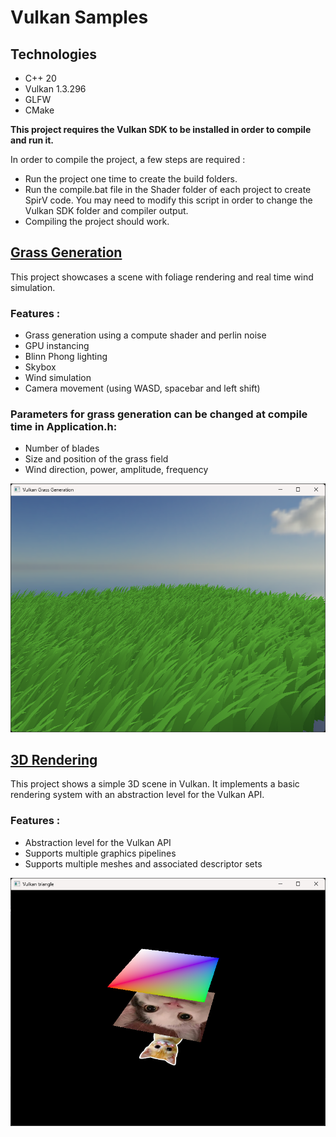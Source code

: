 # Vulkan Samples

## Technologies 
- C++ 20
- Vulkan 1.3.296
- GLFW
- CMake

**This project requires the Vulkan SDK to be installed in order to compile and run it.**


In order to compile the project, a few steps are required : 
- Run the project one time to create the build folders.
- Run the compile.bat file in the Shader folder of each project to create SpirV code.
You may need to modify this script in order to change the Vulkan SDK folder and compiler output.
- Compiling the project should work.


## [Grass Generation](/GrassGeneration)

This project showcases a scene with foliage rendering and real time wind simulation.

### Features :
- Grass generation using a compute shader and perlin noise
- GPU instancing
- Blinn Phong lighting
- Skybox
- Wind simulation
- Camera movement (using WASD, spacebar and left shift)

### Parameters for grass generation can be changed at compile time in Application.h: 
- Number of blades
- Size and position of the grass field
- Wind direction, power, amplitude, frequency


![Grass Generation](/Documentation/GrassGeneration.png)

## [3D Rendering](/3DRendering)

This project shows a simple 3D scene in Vulkan. It implements a basic rendering system with an abstraction level for the Vulkan API. 

### Features :
- Abstraction level for the Vulkan API
- Supports multiple graphics pipelines
- Supports multiple meshes and associated descriptor sets
 
![3D rendering](/Documentation/3DRenderingProject.png)
